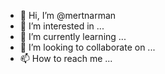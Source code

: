- 👋 Hi, I’m @mertnarman
- 👀 I’m interested in ...
- 🌱 I’m currently learning ...
- 💞️ I’m looking to collaborate on ...
- 📫 How to reach me ...

<!---
mertnarman/mertnarman is a ✨ special ✨ repository because its `README.md` (this file) appears on your GitHub profile.
You can click the Preview link to take a look at your changes.
--->
